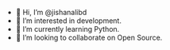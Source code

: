 - 👋 Hi, I’m @jishanalibd
- 👀 I’m interested in development.
- 🌱 I’m currently learning Python.
- 💞️ I’m looking to collaborate on Open Source.

<!---
jishanalibd/jishanalibd is a ✨ special ✨ repository because its `README.md` (this file) appears on your GitHub profile.
You can click the Preview link to take a look at your changes.
--->
